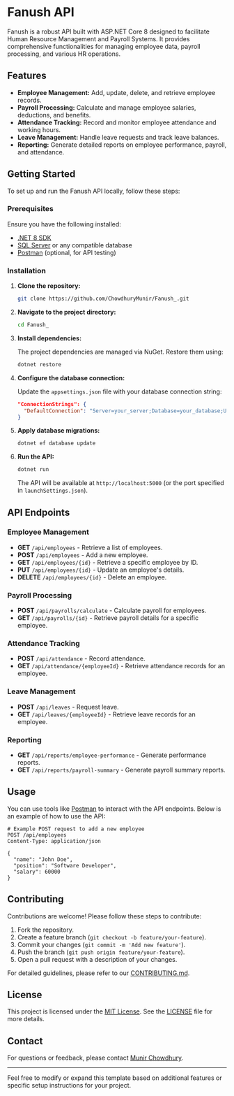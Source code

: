 # Fanush API

Fanush is a robust API built with ASP.NET Core 8 designed to facilitate Human Resource Management and Payroll Systems. It provides comprehensive functionalities for managing employee data, payroll processing, and various HR operations.

## Features

- **Employee Management:** Add, update, delete, and retrieve employee records.
- **Payroll Processing:** Calculate and manage employee salaries, deductions, and benefits.
- **Attendance Tracking:** Record and monitor employee attendance and working hours.
- **Leave Management:** Handle leave requests and track leave balances.
- **Reporting:** Generate detailed reports on employee performance, payroll, and attendance.

## Getting Started

To set up and run the Fanush API locally, follow these steps:

### Prerequisites

Ensure you have the following installed:

- [.NET 8 SDK](https://dotnet.microsoft.com/download/dotnet/8.0)
- [SQL Server](https://www.microsoft.com/en-us/sql-server/sql-server-downloads) or any compatible database
- [Postman](https://www.postman.com/downloads/) (optional, for API testing)

### Installation

1. **Clone the repository:**

   ```bash
   git clone https://github.com/ChowdhuryMunir/Fanush_.git
   ```

2. **Navigate to the project directory:**

   ```bash
   cd Fanush_
   ```

3. **Install dependencies:**

   The project dependencies are managed via NuGet. Restore them using:

   ```bash
   dotnet restore
   ```

4. **Configure the database connection:**

   Update the `appsettings.json` file with your database connection string:

   ```json
   "ConnectionStrings": {
     "DefaultConnection": "Server=your_server;Database=your_database;User Id=your_user;Password=your_password;"
   }
   ```

5. **Apply database migrations:**

   ```bash
   dotnet ef database update
   ```

6. **Run the API:**

   ```bash
   dotnet run
   ```

   The API will be available at `http://localhost:5000` (or the port specified in `launchSettings.json`).

## API Endpoints

### Employee Management

- **GET** `/api/employees` - Retrieve a list of employees.
- **POST** `/api/employees` - Add a new employee.
- **GET** `/api/employees/{id}` - Retrieve a specific employee by ID.
- **PUT** `/api/employees/{id}` - Update an employee's details.
- **DELETE** `/api/employees/{id}` - Delete an employee.

### Payroll Processing

- **POST** `/api/payrolls/calculate` - Calculate payroll for employees.
- **GET** `/api/payrolls/{id}` - Retrieve payroll details for a specific employee.

### Attendance Tracking

- **POST** `/api/attendance` - Record attendance.
- **GET** `/api/attendance/{employeeId}` - Retrieve attendance records for an employee.

### Leave Management

- **POST** `/api/leaves` - Request leave.
- **GET** `/api/leaves/{employeeId}` - Retrieve leave records for an employee.

### Reporting

- **GET** `/api/reports/employee-performance` - Generate performance reports.
- **GET** `/api/reports/payroll-summary` - Generate payroll summary reports.

## Usage

You can use tools like [Postman](https://www.postman.com/downloads/) to interact with the API endpoints. Below is an example of how to use the API:

```http
# Example POST request to add a new employee
POST /api/employees
Content-Type: application/json

{
  "name": "John Doe",
  "position": "Software Developer",
  "salary": 60000
}
```

## Contributing

Contributions are welcome! Please follow these steps to contribute:

1. Fork the repository.
2. Create a feature branch (`git checkout -b feature/your-feature`).
3. Commit your changes (`git commit -m 'Add new feature'`).
4. Push the branch (`git push origin feature/your-feature`).
5. Open a pull request with a description of your changes.

For detailed guidelines, please refer to our [CONTRIBUTING.md](CONTRIBUTING.md).

## License

This project is licensed under the [MIT License](LICENSE). See the [LICENSE](LICENSE) file for more details.

## Contact

For questions or feedback, please contact [Munir Chowdhury](mailto:munir.idb@gmail.com).

---

Feel free to modify or expand this template based on additional features or specific setup instructions for your project.
